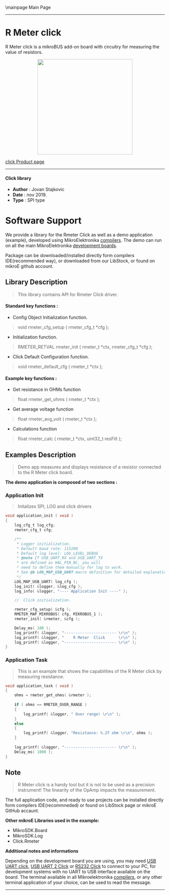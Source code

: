 \mainpage Main Page
 
 

---
# R Meter click

R Meter click is a mikroBUS add-on board with circuitry for measuring the value of resistors. 

<p align="center">
  <img src="https://download.mikroe.com/images/click_for_ide/rmeter_click.png" height=300px>
</p>

[click Product page](https://www.mikroe.com/r-meter-click)

---


#### Click library 

- **Author**        : Jovan Stajkovic
- **Date**          : nov 2019.
- **Type**          : SPI type


# Software Support

We provide a library for the Rmeter Click 
as well as a demo application (example), developed using MikroElektronika 
[compilers](https://shop.mikroe.com/compilers). 
The demo can run on all the main MikroElektronika [development boards](https://shop.mikroe.com/development-boards).

Package can be downloaded/installed directly form compilers IDE(recommended way), or downloaded from our LibStock, or found on mikroE github account. 

## Library Description

> This library contains API for Rmeter Click driver.

#### Standard key functions :

- Config Object Initialization function.
> void rmeter_cfg_setup ( rmeter_cfg_t *cfg ); 
 
- Initialization function.
> RMETER_RETVAL rmeter_init ( rmeter_t *ctx, rmeter_cfg_t *cfg );

- Click Default Configuration function.
> void rmeter_default_cfg ( rmeter_t *ctx );


#### Example key functions :

- Get resistance in OHMs function
> float rmeter_get_ohms ( rmeter_t *ctx );
 
- Get average voltage function
> float rmeter_avg_volt ( rmeter_t *ctx );

- Calculations function
> float rmeter_calc ( rmeter_t *ctx, uint32_t resFilt );

## Examples Description

> Demo app measures and displays resistance of a resistor connected 
> to the R Meter click board.

**The demo application is composed of two sections :**

### Application Init 

> Initalizes SPI, LOG and click drivers

```c
void application_init ( void )
{
    log_cfg_t log_cfg;
    rmeter_cfg_t cfg;

    /** 
     * Logger initialization.
     * Default baud rate: 115200
     * Default log level: LOG_LEVEL_DEBUG
     * @note If USB_UART_RX and USB_UART_TX 
     * are defined as HAL_PIN_NC, you will 
     * need to define them manually for log to work. 
     * See @b LOG_MAP_USB_UART macro definition for detailed explanation.
     */
    LOG_MAP_USB_UART( log_cfg );
    log_init( &logger, &log_cfg );
    log_info( &logger, "---- Application Init ----" );

    //  Click initialization.

    rmeter_cfg_setup( &cfg );
    RMETER_MAP_MIKROBUS( cfg, MIKROBUS_1 );
    rmeter_init( &rmeter, &cfg );

    Delay_ms( 100 );
    log_printf( &logger, "----------------------- \r\n" );
    log_printf( &logger, "    R Meter  Click      \r\n" );
    log_printf( &logger, "----------------------- \r\n" );
}
```

### Application Task

> This is an example that shows the capabilities of the R Meter click by 
> measuring resistance.

```c
void application_task ( void )
{
    ohms = rmeter_get_ohms( &rmeter );
    
    if ( ohms == RMETER_OVER_RANGE )
    {
        log_printf( &logger, " Over range! \r\n" );
    }
    else
    {
        log_printf( &logger, "Resistance: %.2f ohm \r\n", ohms );
    }
    
    log_printf( &logger, "----------------------- \r\n" );
    Delay_ms( 1000 );
}
```

## Note

> R Meter click is a handy tool but it is not to be used as a precision 
> instrument! The linearity of the OpAmp impacts the measurement.

The full application code, and ready to use projects can be  installed directly form compilers IDE(recommneded) or found on LibStock page or mikroE GitHub accaunt.

**Other mikroE Libraries used in the example:** 

- MikroSDK.Board
- MikroSDK.Log
- Click.Rmeter

**Additional notes and informations**

Depending on the development board you are using, you may need 
[USB UART click](https://shop.mikroe.com/usb-uart-click), 
[USB UART 2 Click](https://shop.mikroe.com/usb-uart-2-click) or 
[RS232 Click](https://shop.mikroe.com/rs232-click) to connect to your PC, for 
development systems with no UART to USB interface available on the board. The 
terminal available in all Mikroelektronika 
[compilers](https://shop.mikroe.com/compilers), or any other terminal application 
of your choice, can be used to read the message.



---
